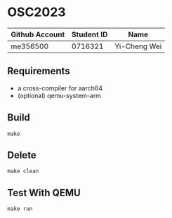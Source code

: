 # OSC2023

| Github Account | Student ID | Name          |
|----------------|------------|---------------|
| me356500 | 0716321    | Yi-Cheng Wei |

## Requirements

* a cross-compiler for aarch64
* (optional) qemu-system-arm

## Build 

```
make 
```
## Delete

```
make clean
```

## Test With QEMU

```
make run
```
